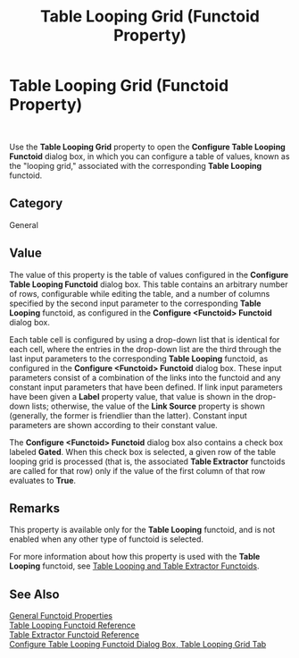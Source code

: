 ﻿---
title: Table Looping Grid (Functoid Property)
TOCTitle: Table Looping Grid (Functoid Property)
ms:assetid: 2e5244a1-2a12-40ed-ad67-b8e7baa3f048
ms:mtpsurl: https://msdn.microsoft.com/en-us/library/Aa559418(v=BTS.80)
ms:contentKeyID: 51527054
ms.date: 08/30/2017
mtps_version: v=BTS.80
---

# Table Looping Grid (Functoid Property)

 

Use the **Table Looping Grid** property to open the **Configure Table Looping Functoid** dialog box, in which you can configure a table of values, known as the "looping grid," associated with the corresponding **Table Looping** functoid.

## Category

General

## Value

The value of this property is the table of values configured in the **Configure Table Looping Functoid** dialog box. This table contains an arbitrary number of rows, configurable while editing the table, and a number of columns specified by the second input parameter to the corresponding **Table Looping** functoid, as configured in the **Configure \<Functoid\> Functoid** dialog box.

Each table cell is configured by using a drop-down list that is identical for each cell, where the entries in the drop-down list are the third through the last input parameters to the corresponding **Table Looping** functoid, as configured in the **Configure \<Functoid\> Functoid** dialog box. These input parameters consist of a combination of the links into the functoid and any constant input parameters that have been defined. If link input parameters have been given a **Label** property value, that value is shown in the drop-down lists; otherwise, the value of the **Link Source** property is shown (generally, the former is friendlier than the latter). Constant input parameters are shown according to their constant value.

The **Configure \<Functoid\> Functoid** dialog box also contains a check box labeled **Gated**. When this check box is selected, a given row of the table looping grid is processed (that is, the associated **Table Extractor** functoids are called for that row) only if the value of the first column of that row evaluates to **True**.

## Remarks

This property is available only for the **Table Looping** functoid, and is not enabled when any other type of functoid is selected.

For more information about how this property is used with the **Table Looping** functoid, see [Table Looping and Table Extractor Functoids](https://msdn.microsoft.com/library/aa559310\(v=bts.80\)).

## See Also

[General Functoid Properties](general-functoid-properties.md)  
[Table Looping Functoid Reference](table-looping-functoid-reference.md)  
[Table Extractor Functoid Reference](table-extractor-functoid-reference.md)  
[Configure Table Looping Functoid Dialog Box, Table Looping Grid Tab](configure-table-looping-functoid-dialog-box-table-looping-grid-tab.md)

